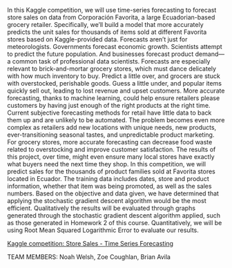 In this Kaggle competition, we will use time-series forecasting to forecast store sales on data from Corporación Favorita, a large Ecuadorian-based grocery retailer. Specifically, we’ll build a model that more accurately predicts the unit sales for thousands of items sold at different Favorita stores based on Kaggle-provided data. Forecasts aren’t just for meteorologists. Governments forecast economic growth. Scientists attempt to predict the future population. And businesses forecast product demand—a common task of professional data scientists. Forecasts are especially relevant to brick-and-mortar grocery stores, which must dance delicately with how much inventory to buy. Predict a little over, and grocers are stuck with overstocked, perishable goods. Guess a little under, and popular items quickly sell out, leading to lost revenue and upset customers. More accurate forecasting, thanks to machine learning, could help ensure retailers please customers by having just enough of the right products at the right time. Current subjective forecasting methods for retail have little data to back them up and are unlikely to be automated. The problem becomes even more complex as retailers add new locations with unique needs, new products, ever-transitioning seasonal tastes, and unpredictable product marketing. For grocery stores, more accurate forecasting can decrease food waste related to overstocking and improve customer satisfaction. The results of this project, over time, might even ensure many local stores have exactly what buyers need the next time they shop. In this competition, we will predict sales for the thousands of product families sold at Favorita stores located in Ecuador. The training data includes dates, store and product information, whether that item was being promoted, as well as the sales numbers. Based on the objective and data given, we have determined that applying the stochastic gradient descent algorithm would be the most efficient. Qualitatively the results will be evaluated through graphs generated through the stochastic gradient descent algorithm applied, such as those generated in Homework 2 of this course. Quantitatively, we will be using Root Mean Squared Logarithmic Error to evaluate our results.

[Kaggle competition: Store Sales - Time Series Forecasting](https://www.kaggle.com/competitions/store-sales-time-series-forecasting)

TEAM MEMBERS:
Noah Welsh,
Zoe Coughlan,
Brian Avila
